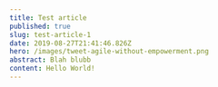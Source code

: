 ```yaml
---
title: Test article
published: true
slug: test-article-1
date: 2019-08-27T21:41:46.826Z
hero: /images/tweet-agile-without-empowerment.png
abstract: Blah blubb
content: Hello World!
---
```


